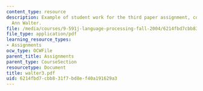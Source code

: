 ```yaml
---
content_type: resource
description: Example of student work for the third paper assignment, courtesy of Mary
  Ann Walter.
file: /media/courses/9-591j-language-processing-fall-2004/6214fbd7cbb831f7bd8ef40a191629a3_walter3.pdf
file_type: application/pdf
learning_resource_types:
- Assignments
ocw_type: OCWFile
parent_title: Assignments
parent_type: CourseSection
resourcetype: Document
title: walter3.pdf
uid: 6214fbd7-cbb8-31f7-bd8e-f40a191629a3
---
```

